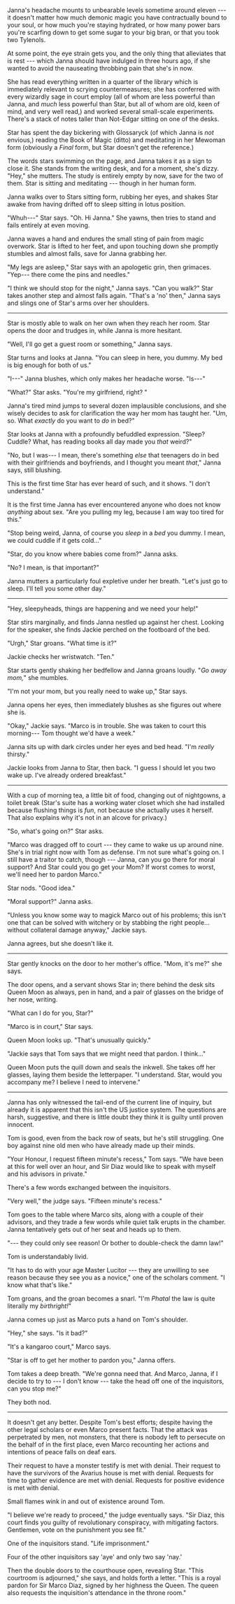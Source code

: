 Janna's headache mounts to unbearable levels sometime around eleven --- it
doesn't matter how much demonic magic you have contractually bound to your soul,
or how much you're staying hydrated, or how many power bars you're scarfing down
to get some sugar to your big bran, or that you took two Tylenols.

At some point, the eye strain gets you, and the only thing that alleviates
that is rest --- which Janna should have indulged in three hours ago, if she
wanted to avoid the nauseating throbbing pain that she's in now.

She has read everything written in a quarter of the library which is immediately
relevant to scrying countermeasures; she has conferred with every wizardly
sage in court employ (all of whom are less powerful than Janna, and _much_ less powerful
than Star, but all of whom are old, keen of mind, and very well read,) and worked
several small-scale experiments. There's a stack of notes taller than Not-Edgar sitting
on one of the desks.

Star has spent the day bickering with Glossaryck (of which Janna is _not_ envious,)
reading the Book of Magic (ditto) and meditating in her Mewoman form (obviously a _Final_ form,
but Star doesn't get the reference.)

The words stars swimming on the page, and Janna takes it as a sign to close it. She
stands from the writing desk, and for a moment, she's dizzy. "Hey," she mutters. The study
is entirely empty by now, save for the two of them. Star is sitting and meditating --- though
in her human form.

Janna walks over to Stars sitting form, rubbing her eyes, and shakes Star awake from
having drifted off to sleep sitting in lotus position.

"Whuh---" Star says. "Oh. Hi Janna." She yawns, then tries to stand and fails entirely
at even moving.

Janna waves a hand and endures the small sting of pain from magic overwork. Star is lifted
to her feet, and upon touching down she promptly stumbles and almost falls, save for Janna
grabbing her.

"My legs are asleep," Star says with an apologetic grin, then grimaces. "Yep--- there come
the pins and needles."

"I think we should stop for the night," Janna says. "Can you walk?"
Star takes another step and almost falls again. "That's a 'no' then," Janna says and slings
one of Star's arms over her shoulders.

----

Star is mostly able to walk on her own when they reach her room. Star opens the door
and trudges in, while Janna is more hesitant.

"Well, I'll go get a guest room or something," Janna says.

Star turns and looks at Janna. "You can sleep in here, you dummy. My bed is big enough for
both of us."

"I---" Janna blushes, which only makes her headache worse. "Is---"

"What?" Star asks. "You're my girlfriend, right? "

Janna's tired mind jumps to several dozen implausible conclusions, and she wisely
decides to ask for clarification the way her mom has taught her. "Um, so. What _exactly_
do you want to _do_ in bed?"

Star looks at Janna with a profoundly befuddled expression. "Sleep? Cuddle? What, has reading
books all day made you _that_ weird?"

"No, but I was--- I mean, there's something _else_ that teenagers do in bed with their girlfriends
and boyfriends, and I thought you meant _that_," Janna says, still blushing.

This is the first time Star has ever heard of such, and it shows. "I don't understand."

It is the first time Janna has ever encountered anyone who does not know _anything_ about
sex. "Are you pulling my leg, because I am way too tired for this."

"Stop being weird, Janna, of course you _sleep_ in a _bed_ you dummy. I mean, we could cuddle
if it gets cold..."

"Star, do you know where babies come from?" Janna asks.

"No? I mean, is that important?"

Janna mutters a particularly foul expletive under her breath. "Let's just go to sleep. I'll
tell you some other day."

----

"Hey, sleepyheads, things are happening and we need your help!"

Star stirs marginally, and finds Janna nestled up against her chest. Looking for the speaker,
she finds Jackie perched on the footboard of the bed.

"Urgh," Star groans. "What time is it?"

Jackie checks her wristwatch. "Ten."

Star starts gently shaking her bedfellow and Janna groans loudly. "_Go away mom,_" she mumbles.

"I'm not your mom, but you really need to wake up," Star says.

Janna opens her eyes, then immediately blushes as she figures out where she is.

"Okay," Jackie says. "Marco is in trouble. She was taken to court this morning--- Tom thought
we'd have a week."

Janna sits up with dark circles under her eyes and bed head. "I'm _really_ thirsty."

Jackie looks from Janna to Star, then back. "I guess I should let you two wake up. I've
already ordered breakfast."

----

With a cup of morning tea, a little bit of food, changing out of nightgowns, a toilet break
(Star's suite has a working water closet which she had installed because flushing things is
_fun_, not because she actually uses it herself. That also explains why it's not in an alcove
for privacy.)

"So, what's going on?" Star asks.

"Marco was dragged off to court --- they came to wake us up around nine. She's in trial right
now with Tom as defense. I'm not sure what's going on. I still have a traitor to catch, though
--- Janna, can you go there for moral support? And Star could you go get your Mom? If worst comes
to worst, we'll need her to pardon Marco."

Star nods. "Good idea."

"Moral support?" Janna asks.

"Unless you know some way to magick Marco out of his problems; this isn't one that can be solved
with witchery or by stabbing the right people... without collateral damage anyway," Jackie says.

Janna agrees, but she doesn't like it.

----

Star gently knocks on the door to her mother's office. "Mom, it's me?" she says.

The door opens, and a servant shows Star in; there behind the desk sits Queen Moon
as always, pen in hand, and a pair of glasses on the bridge of her nose, writing.

"What can I do for you, Star?"

"Marco is in court," Star says.

Queen Moon looks up. "That's unusually quickly."

"Jackie says that Tom says that we might need that pardon. I think..."

Queen Moon puts the quill down and seals the inkwell. She takes off her glasses,
laying them beside the letterpaper. "I understand. Star, would you accompany me? I
believe I need to intervene."

----

Janna has only witnessed the tail-end of the current line of inquiry, but already it is
apparent that this isn't the US justice system. The questions are harsh, suggestive, and
there is little doubt they think it is guilty until proven innocent.

Tom is good, even from the back row of seats, but he's still struggling. One boy against
nine old men who have already made up their minds.

"Your Honour, I request fifteen minute's recess," Tom says. "We have been at this for
well over an hour, and Sir Diaz would like to speak with myself and his advisors in private."

There's a few words exchanged between the inquisitors.

"Very well," the judge says. "Fifteen minute's recess."

Tom goes to the table where Marco sits, along with a couple of their advisors, and they trade
a few words while quiet talk erupts in the chamber. Janna tentatively gets out of her seat and
heads up to them.

"--- they could only see reason! Or bother to double-check the damn law!"

Tom is understandably livid.

"It has to do with your age Master Lucitor --- they are unwilling to
see reason because they see you as a novice," one of the scholars comment.
"I know what that's like."

Tom groans, and the groan becomes a snarl. "I'm _Phatal_ the law is quite
literally my _birthright!_"

Janna comes up just as Marco puts a hand on Tom's shoulder.

"Hey," she says. "Is it bad?"

"It's a kangaroo court," Marco says.

"Star is off to get her mother to pardon you," Janna offers.

Tom takes a deep breath. "We're gonna need that. And Marco, Janna,
if I decide to try to --- I don't know --- take the head off one of
the inquisitors, can you stop me?"

They both nod.

----

It doesn't get any better. Despite Tom's best efforts; despite having the other legal
scholars or even Marco present facts. That the attack was perpetrated by men, not monsters,
that there is nobody left to persecute on the behalf of in the first place, even Marco recounting
her actions and intentions of peace falls on deaf ears.

Their request to have a monster testify is met with denial. Their request to have the survivors
of the Avarius house is met with denial. Requests for time to gather evidence are met with denial.
Requests for positive evidence is met with denial.

Small flames wink in and out of existence around Tom.

"I believe we're ready to proceed," the judge eventually says. "Sir Diaz, this court finds you
guilty of revolutionary conspiracy, with mitigating factors. Gentlemen, vote on the punishment you
see fit."

One of the inquisitors stand. "Life imprisonment."

Four of the other inquisitors say 'aye' and only two say 'nay.'

Then the double doors to the courthouse open, revealing Star. "This courtroom is adjourned," she
says, and holds forth a letter. "This is a royal pardon for Sir Marco Diaz, signed by her highness
the Queen. The queen also requests the inquisition's attendance in the throne room."
